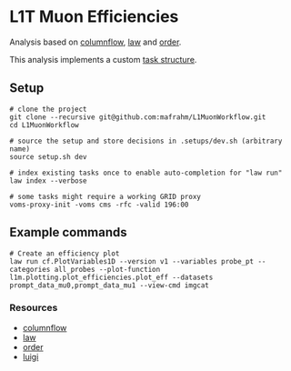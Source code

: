 # L1T Muon Efficiencies

Analysis based on [columnflow](https://github.com/uhh-cms/columnflow), [law](https://github.com/riga/law) and [order](https://github.com/riga/order).

This analysis implements a custom [task structure](https://github.com/mafrahm/L1MuonWorkflow/wiki/Custom-Task-structure).

## Setup

```shell
# clone the project
git clone --recursive git@github.com:mafrahm/L1MuonWorkflow.git
cd L1MuonWorkflow

# source the setup and store decisions in .setups/dev.sh (arbitrary name)
source setup.sh dev

# index existing tasks once to enable auto-completion for "law run"
law index --verbose

# some tasks might require a working GRID proxy
voms-proxy-init -voms cms -rfc -valid 196:00
```

## Example commands
```shell
# Create an efficiency plot
law run cf.PlotVariables1D --version v1 --variables probe_pt --categories all_probes --plot-function l1m.plotting.plot_efficiencies.plot_eff --datasets prompt_data_mu0,prompt_data_mu1 --view-cmd imgcat
```


### Resources

- [columnflow](https://github.com/uhh-cms/columnflow)
- [law](https://github.com/riga/law)
- [order](https://github.com/riga/order)
- [luigi](https://github.com/spotify/luigi)
